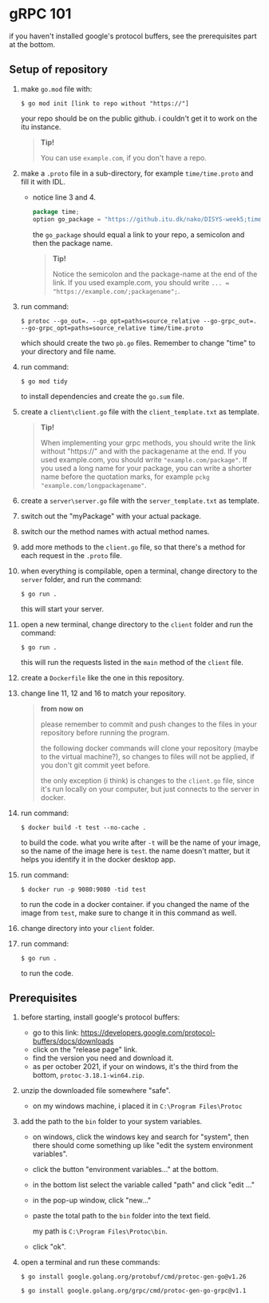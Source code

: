 # gRPC 101

if you haven't installed google's protocol buffers, see the prerequisites part at the bottom.

## Setup of repository

1. make ``go.mod`` file with:

    ``$ go mod init [link to repo without "https://"]``

    your repo should be on the public github. i couldn't get it to work on the itu instance.
    > **Tip!**
    > 
    > You can use ``example.com``, if you don't have a repo.
2. make a ``.proto`` file in a sub-directory, for example ``time/time.proto`` and fill it with IDL.
    - notice line 3 and 4.

        ```Go
        package time;
        option go_package = "https://github.itu.dk/nako/DISYS-week5;time";
        ```

        the ``go_package`` should equal a link to your repo, a semicolon and then the package name.
        > **Tip!**
        > 
        > Notice the semicolon and the package-name at the end of the link. If you used example.com, you should write ``... = "https://example.com/;packagename";``.
3. run command:

    ``$ protoc --go_out=. --go_opt=paths=source_relative --go-grpc_out=. --go-grpc_opt=paths=source_relative time/time.proto``

    which should create the two ``pb.go`` files. Remember to change "time" to your directory and file name.
4. run command:

    ``$ go mod tidy``

    to install dependencies and create the ``go.sum`` file.
5. create a ``client\client.go`` file with the ``client_template.txt`` as template.
    > **Tip!**
    >
    > When implementing your grpc methods, you should write the link without "https://" and with the packagename at the end. If you used example.com, you should write ``"example.com/package"``. If you used a long name for your package, you can write a shorter name before the quotation marks, for example ``pckg "example.com/longpackagename"``.
6. create a ``server\server.go`` file with the ``server_template.txt`` as template.
7. switch out the "myPackage" with your actual package.
8. switch our the method names with actual method names.
9. add more methods to the ``client.go`` file, so that there's a method for each request in the ``.proto`` file.
10. when everything is compilable, open a terminal, change directory to the ``server`` folder, and run the command:

    ``$ go run .``

    this will start your server.
11. open a new terminal, change directory to the ``client`` folder and run the command:

    ``$ go run .``

    this will run the requests listed in the ``main`` method of the ``client`` file.
12. create a ``Dockerfile`` like the one in this repository.
13. change line 11, 12 and 16 to match your repository.
    > **from now on**
    >
    > please remember to commit and push changes to the files in your repository before running the program.
    >
    > the following docker commands will clone your repository (maybe to the virtual machine?), so changes to files will not be applied, if you don't git commit yeet before.
    >
    > the only exception (i think) is changes to the ``client.go`` file, since it's run locally on your computer, but just connects to the server in docker.
14. run command:

    ``$ docker build -t test --no-cache .``

    to build the code. what you write after ``-t`` will be the name of your image, so the name of the image here is ``test``. the name doesn't matter, but it helps you identify it in the docker desktop app.
15. run command:

    ``$ docker run -p 9080:9080 -tid test``

    to run the code in a docker container. if you changed the name of the image from ``test``, make sure to change it in this command as well.
16. change directory into your ``client`` folder.
17. run command:

    ``$ go run .``

    to run the code.

## Prerequisites

1. before starting, install google's protocol buffers:
    - go to this link: <https://developers.google.com/protocol-buffers/docs/downloads>
    - click on the "release page" link.
    - find the version you need and download it.
    - as per october 2021, if your on windows, it's the third from the bottom, ``protoc-3.18.1-win64.zip``.
2. unzip the downloaded file somewhere "safe".
    - on my windows machine, i placed it in ``C:\Program Files\Protoc``
3. add the path to the ``bin`` folder to your system variables.
    - on windows, click the windows key and search for "system", then there should come something up like "edit the system environment variables".
    - click the button "environment variables..." at the bottom.
    - in the bottom list select the variable called "path" and click "edit ..."
    - in the pop-up window, click "new..."
    - paste the total path to the ``bin`` folder into the text field.

        my path is ``C:\Program Files\Protoc\bin``.
    - click "ok".
4. open a terminal and run these commands:

    ``$ go install google.golang.org/protobuf/cmd/protoc-gen-go@v1.26``

    ``$ go install google.golang.org/grpc/cmd/protoc-gen-go-grpc@v1.1``
